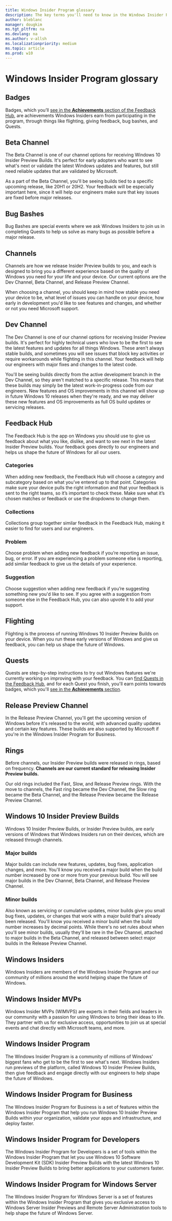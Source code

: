 ```yaml
---
title: Windows Insider Program glossary
description: The key terms you'll need to know in the Windows Insider Program
author: bleblanc
manager: dougkim
ms.tgt_pltfrm: na
ms.devlang: na
ms.author: v-allsh
ms.localizationpriority: medium
ms.topic: article
ms.prod: w10
---
```


# Windows Insider Program glossary

## Badges 

Badges, which you’ll [see in the **Achievements** section of the Feedback Hub](https://aka.ms/WIPAchievements), are achievements Windows Insiders earn from participating in the program, through things like flighting, giving feedback, bug bashes, and Quests.

## Beta Channel

The Beta Channel is one of our channel options for receiving Windows 10 Insider Preview Builds. It's perfect for early adopters who want to see what's next or validate the latest Windows updates and features, but still need reliable updates that are validated by Microsoft.

As a part of the Beta Channel, you'll be seeing builds tied to a specific upcoming release, like 20H1 or 20H2. Your feedback will be especially important here, since it will help our engineers make sure that key issues are fixed before major releases.

## Bug Bashes

Bug Bashes are special events where we ask Windows Insiders to join us in completing Quests to help us solve as many bugs as possible before a major release.

## Channels

Channels are how we release Insider Preview builds to you, and each is designed to bring you a different experience based on the quality of Windows you need for your life and your device. Our current options are the Dev Channel, Beta Channel, and Release Preview Channel. 

When choosing a channel, you should keep in mind how stable you need your device to be, what level of issues you can handle on your device, how early in development you'd like to see features and changes, and whether or not you need Microsoft support.

## Dev Channel

The Dev Channel is one of our channel options for receiving Insider Preview builds. It's perfect for highly technical users who love to be the first to see the latest features and updates for all things Windows. These aren't always stable builds, and sometimes you will see issues that block key activities or require workarounds while flighting in this channel. Your feedback will help our engineers with major fixes and changes to the latest code.

You'll be seeing builds directly from the active development branch in the Dev Channel, so they aren't matched to a specific release. This means that these builds may simply be the latest work-in-progress code from our engineers. New features and OS improvements in this channel will show up in future Windows 10 releases when they're ready, and we may deliver these new features and OS improvements as full OS build updates or servicing releases.

## Feedback Hub

The Feedback Hub is the app on Windows you should use to give us feedback about what you like, dislike, and want to see next in the latest Insider Preview builds. Your feedback goes directly to our engineers and helps us shape the future of Windows for all our users.

### Categories

When adding new feedback, the Feedback Hub will choose a category and subcategory based on what you’ve entered up to that point. Categories make sure your device pulls the right information and that your feedback is sent to the right teams, so it’s important to check these. Make sure what it’s chosen matches or feedback or use the dropdowns to change them.

### Collections

Collections group together similar feedback in the Feedback Hub, making it easier to find for users and our engineers.

### Problem

Choose problem when adding new feedback if you’re reporting an issue, bug, or error. If you are experiencing a problem someone else is reporting, add similar feedback to give us the details of your experience.

### Suggestion

Choose suggestion when adding new feedback if you’re suggesting something new you'd like to see. If you agree with a suggestion from someone else in the Feedback Hub, you can also upvote it to add your support.

## Flighting

Flighting is the process of running Windows 10 Insider Preview Builds on your device. When you run these early versions of Windows and give us feedback, you can help us shape the future of Windows.

## Quests

Quests are step-by-step instructions to try out Windows features we're currently working on improving with your feedback. You can [find Quests in the Feedback Hub](http://aka.ms/FBHQuests), and for each Quest you finish, you'll earn points towards badges, which you'll [see in the **Achievements** section](https://aka.ms/WIPAchievements). 

## Release Preview Channel

In the Release Preview Channel, you'll get the upcoming version of Windows before it's released to the world, with advanced quality updates and certain key features. These builds are also supported by Microsoft if you're in the Windows Insider Program for Business.

## Rings
Before channels, our Insider Preview builds were released in rings, based on frequency. **Channels are our current standard for releasing Insider Preview builds.**

Our old rings included the Fast, Slow, and Release Preview rings. With the move to channels, the Fast ring became the Dev Channel, the Slow ring became the Beta Channel, and the Release Preview became the Release Preview Channel.  

## Windows 10 Insider Preview Builds

Windows 10 Insider Preview Builds, or Insider Preview builds, are early versions of Windows that Windows Insiders run on their devices, which are released through channels.

### Major builds

Major builds can include new features, updates, bug fixes, application changes, and more. You'll know you received a major build when the build number increased by one or more from your previous build. You will see major builds in the Dev Channel, Beta Channel, and Release Preview Channel.

### Minor builds

Also known as servicing or cumulative updates, minor builds give you small bug fixes, updates, or changes that work with a major build that's already been released. You'll know you received a minor build when the build number increases by decimal points. While there's no set rules about when you'll see minor builds, usually they'll be rare in the Dev Channel, attached to major builds in the Beta Channel, and released between select major builds in the Release Preview Channel.

## Windows Insiders
Windows Insiders are members of the Windows Insider Program and our community of millions around the world helping shape the future of Windows. 

## Windows Insider MVPs

Windows Insider MVPs (WIMVPS) are experts in their fields and leaders in our community with a passion for using Windows to bring their ideas to life. They partner with us for exclusive access, opportunities to join us at special events and chat directly with Microsoft teams, and more.

## Windows Insider Program

The Windows Insider Program is a community of millions of Windows' biggest fans who get to be the first to see what's next. Windows Insiders run previews of the platform, called Windows 10 Insider Preview Builds, then give feedback and engage directly with our engineers to help shape the future of Windows.

## Windows Insider Program for Business

The Windows Insider Program for Business is a set of features within the Windows Insider Program that help you run Windows 10 Insider Preview Builds within your organization, validate your apps and infrastructure, and deploy faster.

## Windows Insider Program for Developers

The Windows Insider Program for Developers is a set of tools within the Windows Insider Program that let you use Windows 10 Software Development Kit (SDK) Insider Preview Builds with the latest Windows 10 Insider Preview Builds to bring better applications to your customers faster.

## Windows Insider Program for Windows Server

The Windows Insider Program for Windows Server is a set of features within the Windows Insider Program that gives you exclusive access to Windows Server Insider Previews and Remote Server Administration tools to help shape the future of Windows Server.
